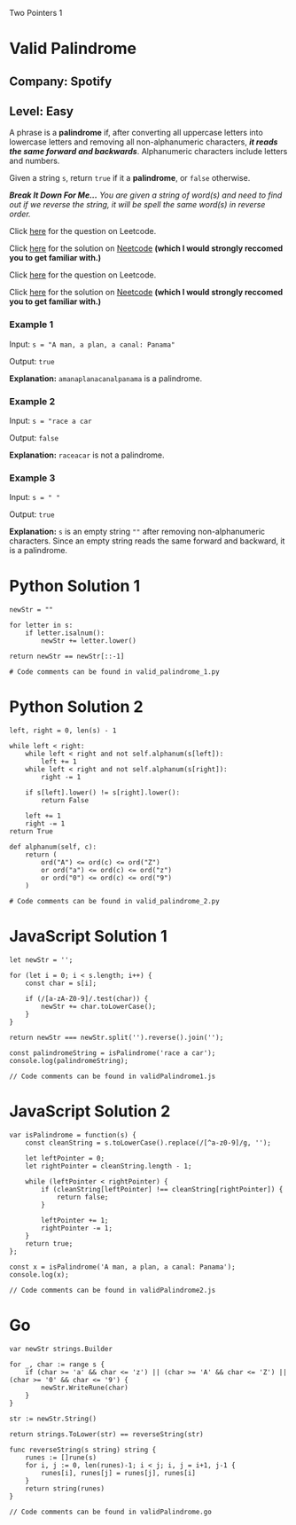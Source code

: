 Two Pointers 1
# Valid Palindrome
## Company: Spotify
## Level: Easy

A phrase is a **palindrome** if, after converting all uppercase letters into lowercase letters and 
removing all non-alphanumeric characters, ***it reads the same forward and backwards***.
Alphanumeric characters include letters and numbers.

Given a string `s`, return `true` if it a **palindrome**, or `false` otherwise.

***Break It Down For Me...***
*You are given a string of word(s) and need to find out if we reverse the string, it will be spell the same word(s) in reverse order.*

Click [here](https://leetcode.com/problems/longest-consecutive-sequence/) for the question on Leetcode.

Click [here](https://www.youtube.com/watch?v=P6RZZMu_maU) for the solution on [Neetcode](https://neetcode.io/) **(which I would strongly reccomed you to get familiar with.)**

Click [here](https://leetcode.com/problems/valid-palindrome/description/) for the question on Leetcode.

Click [here](https://www.youtube.com/watch?v=jJXJ16kPFWg) for the solution on [Neetcode](https://neetcode.io/) **(which I would strongly reccomed you to get familiar with.)**

### Example 1
Input: `s = "A man, a plan, a canal: Panama"`

Output: `true`

**Explanation:** `amanaplanacanalpanama` is a palindrome.

### Example 2
Input: `s = "race a car`

Output: `false`

**Explanation:**  `raceacar` is not a palindrome.

### Example 3
Input: `s = " "`

Output: `true`

**Explanation:** `s` is an empty string `""` after removing non-alphanumeric characters.
Since an empty string reads the same forward and backward, it is a palindrome.

# Python Solution 1
```
newStr = ""

for letter in s:
    if letter.isalnum():
        newStr += letter.lower()

return newStr == newStr[::-1]

# Code comments can be found in valid_palindrome_1.py
```

# Python Solution 2
```
left, right = 0, len(s) - 1

while left < right:
    while left < right and not self.alphanum(s[left]):
        left += 1
    while left < right and not self.alphanum(s[right]):
        right -= 1
    
    if s[left].lower() != s[right].lower():
        return False
    
    left += 1
    right -= 1
return True

def alphanum(self, c):
    return (
        ord("A") <= ord(c) <= ord("Z")
        or ord("a") <= ord(c) <= ord("z")
        or ord("0") <= ord(c) <= ord("9")
    )

# Code comments can be found in valid_palindrome_2.py
```

# JavaScript Solution 1
```
let newStr = '';

for (let i = 0; i < s.length; i++) {
    const char = s[i]; 
    
    if (/[a-zA-Z0-9]/.test(char)) {
        newStr += char.toLowerCase();
    }
}

return newStr === newStr.split('').reverse().join('');

const palindromeString = isPalindrome('race a car');
console.log(palindromeString);

// Code comments can be found in validPalindrome1.js
```

# JavaScript Solution 2
```
var isPalindrome = function(s) {
    const cleanString = s.toLowerCase().replace(/[^a-z0-9]/g, '');
    
    let leftPointer = 0;
    let rightPointer = cleanString.length - 1;
    
    while (leftPointer < rightPointer) {
        if (cleanString[leftPointer] !== cleanString[rightPointer]) {
            return false;
        }
        
        leftPointer += 1;
        rightPointer -= 1;
    }
    return true;
};

const x = isPalindrome('A man, a plan, a canal: Panama');
console.log(x);

// Code comments can be found in validPalindrome2.js
```

# Go
```
var newStr strings.Builder

for _, char := range s {
    if (char >= 'a' && char <= 'z') || (char >= 'A' && char <= 'Z') || (char >= '0' && char <= '9') {
        newStr.WriteRune(char)
    }
}

str := newStr.String()

return strings.ToLower(str) == reverseString(str)

func reverseString(s string) string {
	runes := []rune(s)
	for i, j := 0, len(runes)-1; i < j; i, j = i+1, j-1 {
		runes[i], runes[j] = runes[j], runes[i]
	}
	return string(runes)
}

// Code comments can be found in validPalindrome.go
```